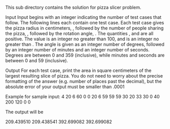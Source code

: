 This sub directory contains the solution for pizza slicer problem.

Input
Input begins with an integer
 indicating the number of test cases that follow. The following
 lines each contain one test case. Each test case gives the pizza radius in centimeters,
, followed by the number of people sharing the pizza,
, followed by the rotation angle,
. The quantities
,
 and
 are all positive. The value
 is an integer no greater than 100, and
 is an integer no greater than
. The angle
 is given as an integer number of degrees, followed by an integer number of minutes and an integer number of seconds. Degrees are between 0 and 359 (inclusive), while minutes and seconds are between 0 and 59 (inclusive).

Output
For each test case, print the area in square centimeters of the largest resulting slice of pizza. You do not need to worry about the precise formatting of the answer (e.g. number of places past the decimal), but the absolute error of your output must be smaller than .0001

Example for sample input:
4
20 6 60 0 0
20 6 59 59 59
30 20 33 30 0
40 200 120 0 0

The output will be

209.439510
209.438541
392.699082
392.699082
